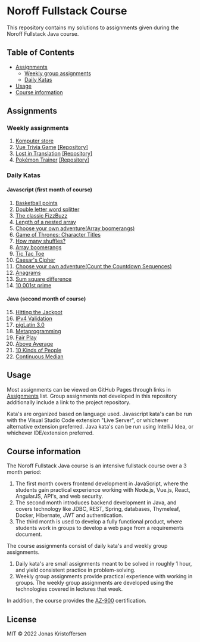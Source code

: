 # Noroff Fullstack Course
This repository contains my solutions to assignments given during the Noroff Fullstack Java course.

## Table of Contents
   * [Assignments](#assignments)
     * [Weekly group assignments](#weekly-group-assignments)
     * [Daily Katas](#daily-katas)
   * [Usage](#usage)
   * [Course information](#course-information)

## Assignments
### Weekly assignments
1. [Komputer store](https://jonaskris.github.io/noroff-fullstack-course/assignments/1)
2. [Vue Trivia Game](https://jorgsaa.github.io/vue-trivia-game/) [\[Repository\]](https://github.com/jorgsaa/vue-trivia-game) 
3. [Lost in Translation](https://pucko321.github.io/lost-in-translation/#) [\[Repository\]](https://github.com/Pucko321/lost-in-translation) 
4. [Pokémon Trainer](https://jorgsaa.github.io/pokemon-trainer) [\[Repository\]](https://github.com/Jorgsaa/pokemon-trainer)

### Daily Katas
#### Javascript (first month of course)
1. [Basketball points](https://jonaskris.github.io/noroff-fullstack-course/assignments/katas/javascript/1)
2. [Double letter word splitter](https://jonaskris.github.io/noroff-fullstack-course/assignments/katas/javascript/2)
3. [The classic FizzBuzz](https://jonaskris.github.io/noroff-fullstack-course/assignments/katas/javascript/3)
4. [Length of a nested array](https://jonaskris.github.io/noroff-fullstack-course/assignments/katas/javascript/4)
5. [Choose your own adventure(Array boomerangs)](https://jonaskris.github.io/noroff-fullstack-course/assignments/katas/javascript/5)
6. [Game of Thrones: Character Titles](https://jonaskris.github.io/noroff-fullstack-course/assignments/katas/javascript/6)
7. [How many shuffles?](https://jonaskris.github.io/noroff-fullstack-course/assignments/katas/javascript/7)
8. [Array boomerangs](https://jonaskris.github.io/noroff-fullstack-course/assignments/katas/javascript/5)
9. [Tic Tac Toe](https://jonaskris.github.io/noroff-fullstack-course/assignments/katas/javascript/9)
10. [Caesar's Cipher](https://jonaskris.github.io/noroff-fullstack-course/assignments/katas/javascript/10)
11. [Choose your own adventure(Count the Countdown Sequences)](https://jonaskris.github.io/noroff-fullstack-course/assignments/katas/javascript/11)
12. [Anagrams](https://jonaskris.github.io/noroff-fullstack-course/assignments/katas/javascript/12)
13. [Sum square difference](https://github.com/jonaskris/noroff-fullstack-course/tree/master/assignments/katas/javascript/13)
14. [10 001st prime](https://jonaskris.github.io/noroff-fullstack-course/assignments/katas/javascript/14)
#### Java (second month of course)
15. [Hitting the Jackpot](https://github.com/jonaskris/noroff-fullstack-course/tree/master/assignments/katas/java/15)
16. [IPv4 Validation](https://github.com/jonaskris/noroff-fullstack-course/tree/master/assignments/katas/java/16)
17. [pigLatin 3.0](https://github.com/jonaskris/noroff-fullstack-course/tree/master/assignments/katas/java/17)
18. [Metaprogramming](https://github.com/jonaskris/noroff-fullstack-course/tree/master/assignments/katas/java/18)
19. [Fair Play](https://github.com/jonaskris/noroff-fullstack-course/tree/master/assignments/katas/java/19)
20. [Above Average](https://github.com/jonaskris/noroff-fullstack-course/tree/master/assignments/katas/java/20)
21. [10 Kinds of People](https://github.com/jonaskris/noroff-fullstack-course/tree/master/assignments/katas/java/21)
22. [Continuous Median](https://github.com/jonaskris/noroff-fullstack-course/tree/master/assignments/katas/java/22)
    
## Usage
Most assignments can be viewed on GitHub Pages through links in [Assignments](#assignments) list.
Group assignments not developed in this repository additionally include a link to the project repository.

Kata's are organized based on language used. 
Javascript kata's can be run with the Visual Studio Code extension "Live Server", or whichever alternative extension preferred.
Java kata's can be run using IntelliJ Idea, or whichever IDE/extension preferred.

## Course information
The Noroff Fullstack Java course is an intensive fullstack course over a 3 month period: 

1. The first month covers frontend development in JavaScript, where the students gain practical experience working with Node.js, Vue.js, React, AngularJS, API's, and web security.
2. The second month introduces backend development in Java, and covers technology like JDBC, REST, Spring, databases, Thymeleaf, Docker, Hibernate, JWT and authentication.
3. The third month is used to develop a fully functional product, where students work in groups to develop a web page from a requirements document.
   
The course assignments consist of daily kata's and weekly group assignments.
1. Daily kata's are small assignments meant to be solved in roughly 1 hour, and yield consistent practice in problem-solving.
2. Weekly group assignments provide practical experience with working in groups. The weekly group assignments are developed using the technologies covered in lectures that week.

In addition, the course provides the [AZ-900](https://docs.microsoft.com/en-us/learn/certifications/exams/az-900) certification.

## License
MIT © 2022 Jonas Kristoffersen
